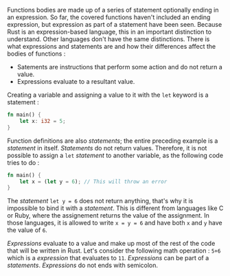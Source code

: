 Functions bodies are made up of a series of statement optionally ending in an expression. So far,
the covered functions haven't included an ending expression, but expression as part of a statement have been seen.
Because Rust is an expression-based language, this in an important distinction to understand. Other languages don't have the same
distinctions. There is what expressions and statements are and how their differences affect the bodies of functions :

- Satements are instructions that perform some action and do not return a value.
- Expressions evaluate to a resultant value.

Creating a variable and assigning a value to it with the `let` keyword is a statement :

```rust
fn main() {
    let x: i32 = 5;
}
```

Function definitions are also *statements*; the entire preceding example is a *statement* in itself.
*Statements* do not return values. Therefore, it is not possible to assign a `let` *statement* to another variable, as
the following code tries to do :

```rust
fn main() {
    let x = (let y = 6); // This will throw an error
}
```

The *statement* `let y = 6` does not return anything, that's why it is impossible to bind it with a *statement*. This is different from languages like C or Ruby,
where the assignement returns the value of the assignment. In those languages, it is allowed to write `x = y = 6` and have both `x` and `y` have the value of `6`.

*Expressions* evaluate to a value and make up most of the rest of the code that will be written in Rust.
Let's consider the following math operation : `5+6` which is a *expression* that evaluates to `11`. *Expressions* can be part of a *statements*.
*Expressions* do not ends with semicolon.
